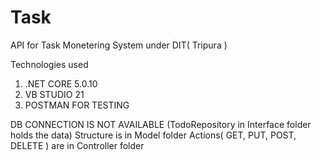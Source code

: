 # Task
API for Task Monetering System under DIT( Tripura )


Technologies used
1. .NET CORE 5.0.10
2. VB STUDIO 21
3. POSTMAN FOR TESTING

DB CONNECTION IS NOT AVAILABLE (TodoRepository in Interface folder holds the data) 
Structure is in Model folder
Actions( GET, PUT, POST, DELETE ) are in Controller folder
